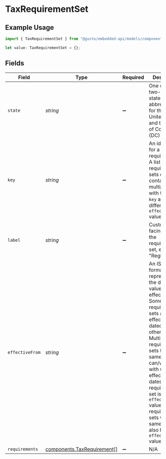 # TaxRequirementSet

## Example Usage

```typescript
import { TaxRequirementSet } from "@gusto/embedded-api/models/components/taxrequirementset.js";

let value: TaxRequirementSet = {};
```

## Fields

| Field                                                                                                                                                                                                                                                                                                                                                                           | Type                                                                                                                                                                                                                                                                                                                                                                            | Required                                                                                                                                                                                                                                                                                                                                                                        | Description                                                                                                                                                                                                                                                                                                                                                                     |
| ------------------------------------------------------------------------------------------------------------------------------------------------------------------------------------------------------------------------------------------------------------------------------------------------------------------------------------------------------------------------------- | ------------------------------------------------------------------------------------------------------------------------------------------------------------------------------------------------------------------------------------------------------------------------------------------------------------------------------------------------------------------------------- | ------------------------------------------------------------------------------------------------------------------------------------------------------------------------------------------------------------------------------------------------------------------------------------------------------------------------------------------------------------------------------- | ------------------------------------------------------------------------------------------------------------------------------------------------------------------------------------------------------------------------------------------------------------------------------------------------------------------------------------------------------------------------------- |
| `state`                                                                                                                                                                                                                                                                                                                                                                         | *string*                                                                                                                                                                                                                                                                                                                                                                        | :heavy_minus_sign:                                                                                                                                                                                                                                                                                                                                                              | One of the two-letter state abbreviations for the fifty United States and the District of Columbia (DC)                                                                                                                                                                                                                                                                         |
| `key`                                                                                                                                                                                                                                                                                                                                                                           | *string*                                                                                                                                                                                                                                                                                                                                                                        | :heavy_minus_sign:                                                                                                                                                                                                                                                                                                                                                              | An identifier for a set of requirements. A list of requirement sets can contain multiple sets with the same `key` and different `effective_from` values.                                                                                                                                                                                                                        |
| `label`                                                                                                                                                                                                                                                                                                                                                                         | *string*                                                                                                                                                                                                                                                                                                                                                                        | :heavy_minus_sign:                                                                                                                                                                                                                                                                                                                                                              | Customer facing label for the requirement set, e.g. "Registrations"                                                                                                                                                                                                                                                                                                             |
| `effectiveFrom`                                                                                                                                                                                                                                                                                                                                                                 | *string*                                                                                                                                                                                                                                                                                                                                                                        | :heavy_minus_sign:                                                                                                                                                                                                                                                                                                                                                              | An ISO 8601 formatted date representing the date values became effective. Some requirement sets are effective dated, while others are not. Multiple requirement sets for the same state/key can/will exist with unique effective dates. If a requirement set is has an `effective_from` value, all requirement sets with the same key will also have an `effective_from` value. |
| `requirements`                                                                                                                                                                                                                                                                                                                                                                  | [components.TaxRequirement](../../models/components/taxrequirement.md)[]                                                                                                                                                                                                                                                                                                        | :heavy_minus_sign:                                                                                                                                                                                                                                                                                                                                                              | N/A                                                                                                                                                                                                                                                                                                                                                                             |